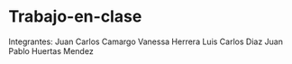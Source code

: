 # Trabajo-en-clase
Integrantes: Juan Carlos Camargo
             Vanessa Herrera
             Luis Carlos Diaz
             Juan Pablo Huertas Mendez

